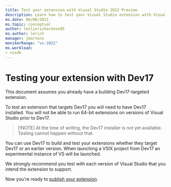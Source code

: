```yaml
---
title: Test your extension with Visual Studio 2022 Preview
description: Learn how to test your Visual Studio extension with Visual Studio 2022 Preview, the final step in updating your extension.
ms.date: 06/08/2021
ms.topic: conceptual
author: leslierichardson95
ms.author: lerich
manager: jmartens
monikerRange: "vs-2022"
ms.workload:
- vssdk
---
```

# Testing your extension with Dev17

This document assumes you already have a building Dev17-targeted extension.

To test an extension that targets Dev17 you will need to have Dev17 installed.
You will not be able to run 64-bit extensions on versions of Visual Studio prior to Dev17.

> [!NOTE] At the time of writing, the Dev17 installer is not yet available. Testing cannot happen without that.

You can use Dev17 to build and test your extensions whether they target Dev17 or an earlier version.
When launching a VSIX project from Dev17 an experimental instance of VS will be launched.

We strongly recommend you test with each version of Visual Studio that
you intend the extension to support.

Now you're ready to [publish your extension](Publishing).
